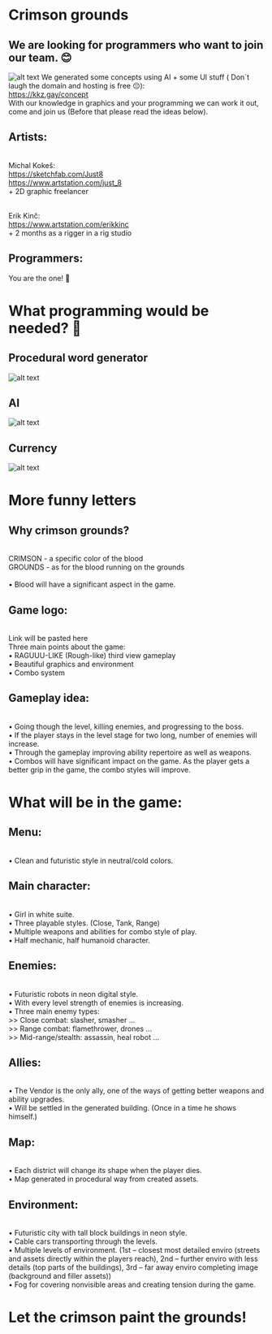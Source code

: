 # Crimson grounds
## We are looking for programmers who want to join our team. 😊

![alt text](res/img/style.jpg)
We generated some concepts using AI + some UI stuff ( Don´t laugh the domain and hosting is free 😔): <br>https://kkz.gay/concept 
<br> With our knowledge in graphics and your programming we can work it out, come and join us (Before that please read the ideas below).

## Artists:

<br>Michal Kokeš:
<br>https://sketchfab.com/Just8
<br>https://www.artstation.com/just_8
<br> + 2D graphic freelancer

<br>Erik Kinč:
<br>https://www.artstation.com/erikkinc
<br> + 2 months as a rigger in a rig studio

## Programmers:

You are the one! 🤩

# What programming would be needed? 🤔
## Procedural word generator
![alt text](res/img/generation.jpg)

## AI
![alt text](res/img/ai.jpg)

## Currency
![alt text](res/img/currency.jpg)

# More funny letters

## Why crimson grounds? 
<br>CRIMSON - a specific color of the blood 
<br>GROUNDS - as for the blood running on the grounds
<br><br>•	Blood will have a significant aspect in the game.

## Game logo: 
<br>Link will be pasted here
<br>Three main points about the game:
<br>•	RAGUUU-LIKE (Rough-like) third view gameplay
<br>•	Beautiful graphics and environment
<br>•	Combo system 

## Gameplay idea:
<br>•	Going though the level, killing enemies, and progressing to the boss.
<br>•	If the player stays in the level stage for two long, number of enemies will increase.
<br>•	Through the gameplay improving ability repertoire as well as weapons.
<br>•	Combos will have significant impact on the game. As the player gets a better grip in the game, the combo styles will improve.

# What will be in the game:

## Menu: 
<br>•	Clean and futuristic style in neutral/cold colors.

## Main character: 
<br>•	Girl in white suite.
<br>•	Three playable styles. (Close, Tank, Range)
<br>•	Multiple weapons and abilities for combo style of play.
<br>•	Half mechanic, half humanoid character.

## Enemies: 
<br>•	Futuristic robots in neon digital style.
<br>•	With every level strength of enemies is increasing.
<br>•	Three main enemy types:
<br> >>	Close combat: slasher, smasher …
<br> >>	Range combat: flamethrower, drones …
<br> >>	Mid-range/stealth: assassin, heal robot …

## Allies: 
<br>•	The Vendor is the only ally, one of the ways of getting better weapons and ability upgrades.
<br>•	Will be settled in the generated building. (Once in a time he shows himself.)

## Map: 
<br>•	Each district will change its shape when the player dies. 
<br>•	Map generated in procedural way from created assets.

## Environment: 
<br>•	Futuristic city with tall block buildings in neon style.
<br>•	Cable cars transporting through the levels.
<br>•	Multiple levels of environment. (1st – closest most detailed enviro (streets and assets directly within the players reach), 2nd – further enviro with less details (top parts of the buildings), 3rd – far away enviro completing image (background and filler assets))
<br>•	Fog for covering nonvisible areas and creating tension during the game.

# Let the crimson paint the grounds!
